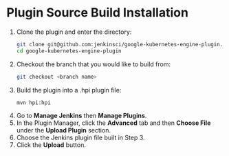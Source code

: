 <!--
 Copyright 2019 Google LLC

 Licensed under the Apache License, Version 2.0 (the "License"); you may not use this file except in
 compliance with the License. You may obtain a copy of the License at

        https://www.apache.org/licenses/LICENSE-2.0

 Unless required by applicable law or agreed to in writing, software distributed under the License
 is distributed on an "AS IS" BASIS, WITHOUT WARRANTIES OR CONDITIONS OF ANY KIND, either express or
 implied. See the License for the specific language governing permissions and limitations under the
 License.
-->
# Plugin Source Build Installation

1. Clone the plugin and enter the directory:
    ```bash
    git clone git@github.com:jenkinsci/google-kubernetes-engine-plugin.git
    cd google-kubernetes-engine-plugin
    ```
1. Checkout the branch that you would like to build from:
    ```bash      
    git checkout <branch name>
    ```
1. Build the plugin into a .hpi plugin file:
    ```bash
    mvn hpi:hpi
    ```
1. Go to **Manage Jenkins** then **Manage Plugins**.
1. In the Plugin Manager, click the **Advanced** tab and then **Choose File** under the **Upload Plugin** section.
1. Choose the Jenkins plugin file built in Step 3.
1. Click the **Upload** button.

